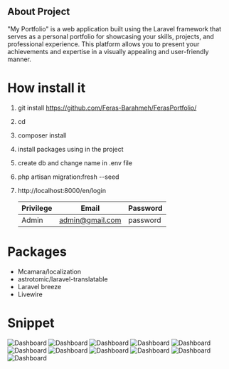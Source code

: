 ## About Project

"My Portfolio" is a web application built using the Laravel framework that serves as a personal portfolio for showcasing
your skills, projects, and professional experience. This platform allows you to present your achievements and expertise
in a visually appealing and user-friendly manner.

# How install it

1) git install https://github.com/Feras-Barahmeh/FerasPortfolio/
2) cd <project name>
3) composer install
4) install packages using in the project
5) create db and change name in .env file
6) php artisan migration:fresh --seed
7) http://localhost:8000/en/login

   | Privilege | Email           | Password |
      |-----------|-----------------|----------|
   | Admin     | admin@gmail.com | password |

# Packages

- Mcamara/localization
- astrotomic/laravel-translatable
- Laravel breeze
- Livewire

# Snippet
![Dashboard](public/githup-images/01.png)
![Dashboard](public/githup-images/02.png)
![Dashboard](public/githup-images/03.png)
![Dashboard](public/githup-images/04.png)
![Dashboard](public/githup-images/05.png)
![Dashboard](public/githup-images/06.png)
![Dashboard](public/githup-images/07.png)
![Dashboard](public/githup-images/08.png)
![Dashboard](public/githup-images/09.png)
![Dashboard](public/githup-images/10.png)
![Dashboard](public/githup-images/11.png)

